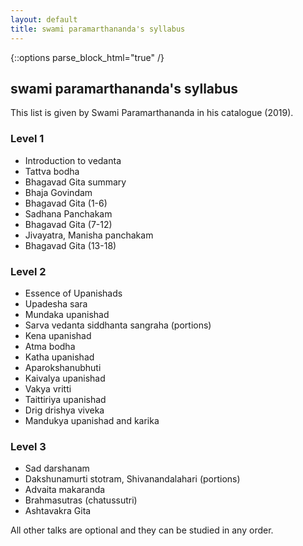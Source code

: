 ```yaml
---
layout: default
title: swami paramarthananda's syllabus
---
```


{::options parse_block_html="true" /}

## swami paramarthananda's syllabus

This list is given by Swami Paramarthananda in his catalogue (2019).

### Level 1

- Introduction to vedanta
- Tattva bodha
- Bhagavad Gita summary
- Bhaja Govindam
- Bhagavad Gita (1-6)
- Sadhana Panchakam
- Bhagavad Gita (7-12)
- Jivayatra, Manisha panchakam
- Bhagavad Gita (13-18)

### Level 2

- Essence of Upanishads
- Upadesha sara
- Mundaka upanishad
- Sarva vedanta siddhanta sangraha (portions)
- Kena upanishad
- Atma bodha
- Katha upanishad
- Aparokshanubhuti
- Kaivalya upanishad
- Vakya vritti
- Taittiriya upanishad
- Drig drishya viveka
- Mandukya upanishad and karika

### Level 3

- Sad darshanam
- Dakshunamurti stotram, Shivanandalahari (portions)
- Advaita makaranda
- Brahmasutras (chatussutri)
- Ashtavakra Gita

All other talks are optional and they can be studied in any order.
